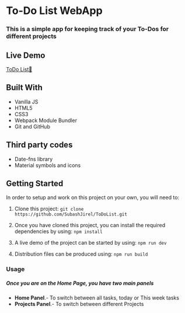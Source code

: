 # To-Do List WebApp

### This is a simple app for keeping track of your To-Dos for different projects

## Live Demo

[ ToDo List:bookmark_tabs:](https://subashjirel.github.io/ToDoList/)

## Built With

- Vanilla JS
- HTML5
- CSS3
- Webpack Module Bundler
- Git and GitHub

## Third party codes

- Date-fns library
- Material symbols and icons

## Getting Started

In order to setup and work on this project on your own, you will need to:

1. Clone this project:
   `git clone https://github.com/SubashJirel/ToDoList.git`

2. Once you have cloned this project, you can install the required dependencies by using:
   `npm install`

3. A live demo of the project can be started by using:
   `npm run dev`

4. Distribution files can be produced using:
   `npm run build`

### Usage

##### Once you are on the Home Page, you have two main panels

- **Home Panel**.- To switch between all tasks, today or This week tasks
- **Projects Panel**.- To switch between different Projects
